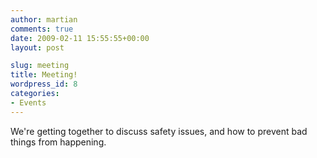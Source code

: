 ```yaml
---
author: martian
comments: true
date: 2009-02-11 15:55:55+00:00
layout: post

slug: meeting
title: Meeting!
wordpress_id: 8
categories:
- Events
---
```


We're getting together to discuss safety issues, and how to prevent bad things from happening.
